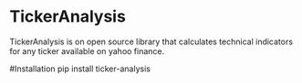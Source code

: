 # TickerAnalysis
TickerAnalysis is on open source library that calculates technical indicators for any ticker available on yahoo finance.

#Installation
  pip install ticker-analysis
